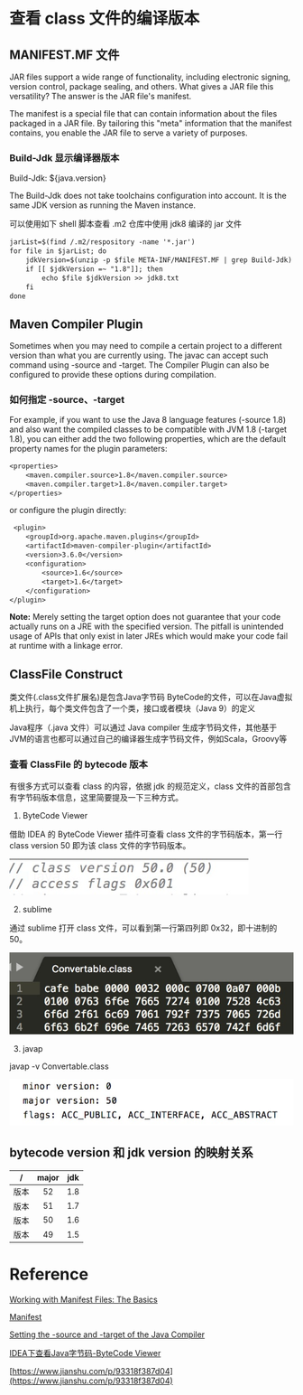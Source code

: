 # 查看 class 文件的编译版本

## MANIFEST.MF 文件

JAR files support a wide range of functionality, including electronic signing, version control, package sealing, and others. What gives a JAR file this versatility? The answer is the JAR file's manifest.

The manifest is a special file that can contain information about the files packaged in a JAR file. By tailoring this "meta" information that the manifest contains, you enable the JAR file to serve a variety of purposes.

### Build-Jdk 显示编译器版本

Build-Jdk: ${java.version}

The Build-Jdk does not take toolchains configuration into account. It is the same JDK version as running the Maven instance.

可以使用如下 shell 脚本查看 .m2 仓库中使用 jdk8 编译的 jar 文件

```
jarList=$(find /.m2/respository -name '*.jar')
for file in $jarList; do
    jdkVersion=$(unzip -p $file META-INF/MANIFEST.MF | grep Build-Jdk)
    if [[ $jdkVersion =~ "1.8"]]; then
        echo $file $jdkVersion >> jdk8.txt
    fi
done
```

## Maven Compiler Plugin

Sometimes when you may need to compile a certain project to a different version than what you are currently using. The javac can accept such command using -source and -target. The Compiler Plugin can also be configured to provide these options during compilation.

### 如何指定 -source、-target

For example, if you want to use the Java 8 language features (-source 1.8) and also want the compiled classes to be compatible with JVM 1.8 (-target 1.8), you can either add the two following properties, which are the default property names for the plugin parameters:

```
<properties>
    <maven.compiler.source>1.8</maven.compiler.source>
    <maven.compiler.target>1.8</maven.compiler.target>
</properties>
```
or configure the plugin directly:

```
 <plugin>
    <groupId>org.apache.maven.plugins</groupId>
    <artifactId>maven-compiler-plugin</artifactId>
    <version>3.6.0</version>
    <configuration>
        <source>1.6</source>
        <target>1.6</target>
    </configuration>
</plugin>
```

 **Note:** Merely setting the target option does not guarantee that your code actually runs on a JRE with the specified version. The pitfall is unintended usage of APIs that only exist in later JREs which would make your code fail at runtime with a linkage error. 

## ClassFile Construct

类文件(.class文件扩展名)是包含Java字节码 ByteCode的文件，可以在Java虚拟机上执行，每个类文件包含了一个类，接口或者模块（Java 9）的定义

Java程序（.java 文件）可以通过 Java compiler 生成字节码文件，其他基于JVM的语言也都可以通过自己的编译器生成字节码文件，例如Scala，Groovy等

### 查看 ClassFile 的 bytecode 版本

有很多方式可以查看 class 的内容，依据 jdk 的规范定义，class 文件的首部包含有字节码版本信息，这里简要提及一下三种方式。

1. ByteCode Viewer

借助 IDEA 的 ByteCode Viewer 插件可查看 class 文件的字节码版本，第一行 class version 50 即为该 class 文件的字节码版本。

![decompile](images/decompile.jpg)

2. sublime

通过 sublime 打开 class 文件，可以看到第一行第四列即 0x32，即十进制的 50。

![bytecode](images/bytecode.jpg)

3. javap

javap -v Convertable.class

![javap](images/javap_v.jpg)

## bytecode version 和 jdk version 的映射关系

| /    |  major | jdk  |
| :--: |  :--:  | :--: |
| 版本  |  52    | 1.8  |
| 版本  |  51    | 1.7  |
| 版本  |  50    | 1.6  |
| 版本  |  49    | 1.5  |

# Reference

[Working with Manifest Files: The Basics](https://docs.oracle.com/javase/tutorial/deployment/jar/manifestindex.html)

[Manifest](http://maven.apache.org/shared/maven-archiver/examples/manifest.html)

[Setting the -source and -target of the Java Compiler](http://maven.apache.org/plugins/maven-compiler-plugin/examples/set-compiler-source-and-target.html)

[IDEA下查看Java字节码-ByteCode Viewer](https://www.jianshu.com/p/b87f7e564c98)

[https://www.jianshu.com/p/93318f387d04](https://www.jianshu.com/p/93318f387d04)